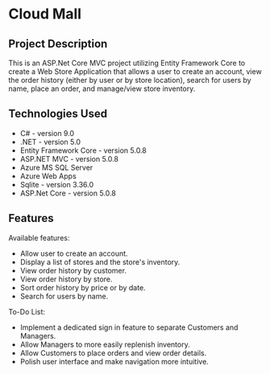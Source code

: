 # Cloud Mall

## Project Description

This is an ASP.Net Core MVC project utilizing Entity Framework Core to create a Web Store Application that allows a user to create an account, view the order history (either by user or by store location), search for users by name, place an order, and manage/view store inventory.

## Technologies Used

* C# - version 9.0
* .NET - version 5.0
* Entity Framework Core - version 5.0.8
* ASP.NET MVC - version 5.0.8
* Azure MS SQL Server
* Azure Web Apps
* Sqlite - version 3.36.0
* ASP.Net Core - version 5.0.8

## Features

Available features:
* Allow user to create an account.
* Display a list of stores and the store's inventory.
* View order history by customer.
* View order history by store.
* Sort order history by price or by date.
* Search for users by name.

To-Do List:
* Implement a dedicated sign in feature to separate Customers and Managers.
* Allow Managers to more easily replenish inventory.
* Allow Customers to place orders and view order details.
* Polish user interface and make navigation more intuitive.
